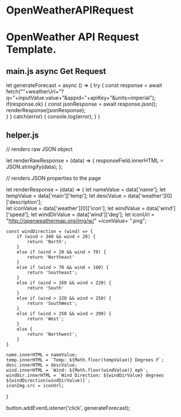 # OpenWeatherAPIRequest

OpenWeather API Request Template.
=================================

main.js async Get Request
-------------------------

let generateForecast = async () => {
    try {
        const response = await fetch(""+weatherUrl+"?q="+inputValue.value+"&appid="+apiKey+"&units=imperial");
        if(response.ok) {
            const jsonResponse = await response.json();
            renderResponse(jsonResponse);          
        }
    }
    catch(error) {
        console.log(error);
    }
}

helper.js
---------
// renders raw JSON object

let renderRawResponse = (data) => {
    responseField.innerHTML = JSON.stringify(data);
};

// renders JSON properties to the page

let renderResponse = (data) => {
    let nameValue = data['name'];
    let tempValue = data['main']['temp'];
    let descValue = data['weather'][0]['description'];    
    let iconValue = data['weather'][0]['icon'];
    let windValue = data['wind']['speed'];
    let windDirValue = data['wind']['deg'];
    let iconUrl =  "http://openweathermap.org/img/w/" +iconValue+ ".png";

    const windDirection = (wind) => {
        if (wind > 340 && wind < 20) {
            return 'North';
        }
        else if (wind > 20 && wind < 70) {
            return 'Northeast'
        }
        else if (wind > 70 && wind < 160) {
            return 'Southeast';
        }
        else if (wind > 160 && wind < 220) {
            return 'South'
        }
        else if (wind > 220 && wind < 250) {
            return 'SouthWest';
        }
        else if (wind > 250 && wind < 290) {
            return 'West';
        }
        else {
            return 'Northwest';
        }
    }

    name.innerHTML = nameValue;
    temp.innerHTML = `Temp: ${Math.floor(tempValue)} Degrees F`;
    desc.innerHTML = descValue;
    wind.innerHTML = `Wind: ${Math.floor(windValue)} mph`;
    windDir.innerHTML = `Wind Direction: ${windDirValue} degrees ${windDirection(windDirValue)}`;
    iconImg.src = iconUrl;
    
}


button.addEventListener('click', generateForecast);